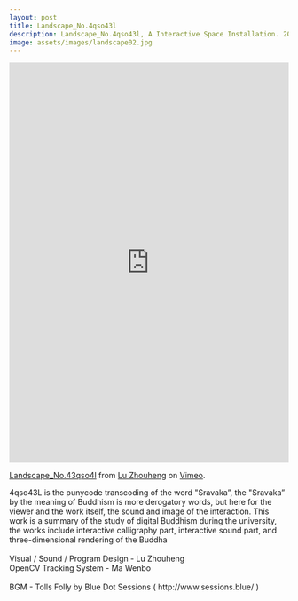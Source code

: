 ```yaml
---
layout: post
title: Landscape_No.4qso43l
description: Landscape_No.4qso43l, A Interactive Space Installation. 2017
image: assets/images/landscape02.jpg
---
```


<iframe src="https://player.vimeo.com/video/221451826?color=eb0138" width="100%" height="720" frameborder="0" webkitallowfullscreen mozallowfullscreen allowfullscreen></iframe>
<p><a href="https://vimeo.com/221451826">Landscape_No.43qso4l</a> from <a href="https://vimeo.com/luzhouheng">Lu Zhouheng</a> on <a href="https://vimeo.com">Vimeo</a>.</p>
<p>4qso43L is the punycode transcoding of the word &quot;Sravaka&rdquo;, the &quot;Sravaka&rdquo; by the meaning of Buddhism is more derogatory words, but here for the viewer and the work itself, the sound and image of the interaction. This work is a summary of the study of digital Buddhism during the university, the works include interactive calligraphy part, interactive sound part, and three-dimensional rendering of the Buddha<br />
<br />
Visual / Sound / Program Design - Lu Zhouheng<br />
OpenCV Tracking System - Ma Wenbo<br />
<br />
BGM - Tolls Folly by Blue Dot Sessions ( http://www.sessions.blue/ )</p>


<div class="box alt">
	<div class="row 50% uniform">
		<div class="4u"><span class="image fit"><img src="http://7xrims.com1.z0.glb.clouddn.com/3130100087_Landscape_No.43qso4l_01.jpg" alt="" /></span></div>
		<div class="4u"><span class="image fit"><img src="http://7xrims.com1.z0.glb.clouddn.com/3130100087_Landscape_No.43qso4l_02.jpg" alt="" /></span></div>
		<div class="4u"><span class="image fit"><img src="http://7xrims.com1.z0.glb.clouddn.com/3130100087_Landscape_No.43qso4l_03.jpg" alt="" /></span></div>
		<!-- Break -->
		<div class="4u"><span class="image fit"><img src="http://7xrims.com1.z0.glb.clouddn.com/3130100087_Landscape_No.43qso4l_04.jpg" alt="" /></span></div>
		<div class="4u"><span class="image fit"><img src="http://7xrims.com1.z0.glb.clouddn.com/3130100087_Landscape_No.43qso4l_05.jpg" alt="" /></span></div>
		<div class="4u"><span class="image fit"><img src="http://7xrims.com1.z0.glb.clouddn.com/3130100087_Landscape_No.43qso4l_06.jpg" alt="" /></span></div>
		<!-- Break -->
		<div class="12u"><span class="image fit"><img src="http://7xrims.com1.z0.glb.clouddn.com/3130100087_Landscape_No.43qso4l_07.jpg" alt="" /></span></div>
		<!-- Break -->
	</div>
</div>